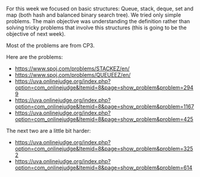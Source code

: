 For this week we focused on basic structures: Queue, stack, deque, set and map (both hash and balanced binary search tree). 
We tried only simple problems.
The main objective was understanding the definition rather than solving tricky problems that involve this structures (this is going to be
the objective of next week).

Most of the problems are from CP3.

Here are the problems:
- https://www.spoj.com/problems/STACKEZ/en/
- https://www.spoj.com/problems/QUEUEEZ/en/
- https://uva.onlinejudge.org/index.php?option=com_onlinejudge&Itemid=8&page=show_problem&problem=2949
- https://uva.onlinejudge.org/index.php?option=com_onlinejudge&Itemid=8&page=show_problem&problem=1167
- https://uva.onlinejudge.org/index.php?option=com_onlinejudge&Itemid=8&page=show_problem&problem=425

The next two are a little bit harder:
- https://uva.onlinejudge.org/index.php?option=com_onlinejudge&Itemid=8&page=show_problem&problem=3252
- https://uva.onlinejudge.org/index.php?option=com_onlinejudge&Itemid=8&page=show_problem&problem=614
